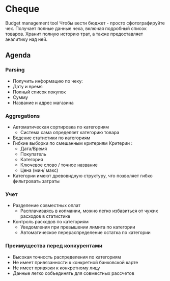 # Cheque
Budget management tool
Чтобы вести бюджет - просто сфотографируйте чек.
Получает полные данные чека, включая подробный список товаров.
Хранит полную историю трат, а также предоставляет аналитику над ней.


## Agenda
### Parsing
- Получить информацию по чеку: 
 - Дату и время
 - Полный список покупок
 - Сумму
 - Название и адрес магазина

### Aggregations
 - Автоматическая сортировка по категориям
    - Система сама определяет категорию товара
 - Ведение статистики по категориям
 - Гибкие выборки по смешанным критериям
    Критерии :
    - Дата/Время
    - Покупатель
    - Категория
    - Ключевое слово / точное название
    - Цена (мин/ макс)
 - Категории имеют древовидную структуру, что позволяет гибко 
   фильтровать затраты
     
 
### Учет
 - Разделение совместных оплат
    - Расплачиваясь в копмании, можно легко избавиться от 
      чужих расходов в статистике
 - Контроль расходов по категориям
    - Уведомления при превышении лимита по категории
    - Автоматическое перераспределение остатка по категории
 
### Преимущества перед конкурентами
 - Высокая точность распределения по категориям
 - Не имеет привязанности к конкретной банковской карте
 - Не имеет привязки к конкретному лицу
 - Данные легко собъединять для совместных рассчетов
 
